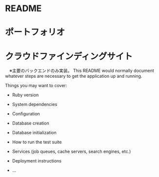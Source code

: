 # README
# ポートフォリオ
# クラウドファインディングサイト
　※主要のバックエンドのみ実装。
This README would normally document whatever steps are necessary to get the
application up and running.

Things you may want to cover:

* Ruby version

* System dependencies

* Configuration

* Database creation

* Database initialization

* How to run the test suite

* Services (job queues, cache servers, search engines, etc.)

* Deployment instructions

* ...
